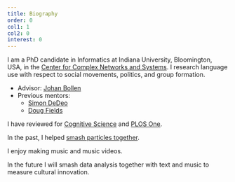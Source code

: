 ```yaml
---
title: Biography
order: 0
col1: 1
col2: 0
interest: 0
---
```

    
I am a PhD candidate in Informatics at Indiana University, Bloomington, USA,
in the [Center for Complex Networks and Systems](http://cnets.indiana.edu/). I
research language use with respect to social movements, politics, and group
formation.

* Advisor: [Johan Bollen](https://www.informatics.indiana.edu/jbollen/)
* Previous mentors:
  - [Simon DeDeo](http://tuvalu.santafe.edu/~simon/)
  - [Doug Fields](http://physics.unm.edu/Fields/index.php)

I have reviewed for [Cognitive Science](https://onlinelibrary.wiley.com/journal/15516709) and [PLOS One](https://journals.plos.org/plosone/).

In the past, I helped [smash particles
together]({{site.url}}/projects/p1-FVTX/).

I enjoy making music and music videos.

In the future I will smash data analysis together with text and music to
measure cultural innovation.
